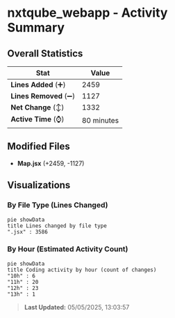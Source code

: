 # nxtqube_webapp - Activity Summary 

## Overall Statistics

| Stat                   | Value                                                             |
| ---------------------- | ----------------------------------------------------------------- |
| **Lines Added** (➕)   | 2459                                          |
| **Lines Removed** (➖) | 1127                                        |
| **Net Change** (↕)    | 1332                |
| **Active Time** (⌚)   | 80 minutes |


## Modified Files
- **Map.jsx** (+2459, -1127)

## Visualizations

### By File Type (Lines Changed)

```mermaid
pie showData
title Lines changed by file type
".jsx" : 3586
```

### By Hour (Estimated Activity Count)

```mermaid
pie showData
title Coding activity by hour (count of changes)
"10h" : 6
"11h" : 20
"12h" : 23
"13h" : 1
```


> **Last Updated:** 05/05/2025, 13:03:57